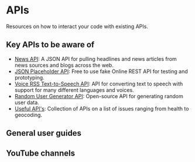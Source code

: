 # APIs
Resources on how to interact your code with existing APIs.

## Key APIs to be aware of
- [News API](https://newsapi.org): A JSON API for pulling headlines and news articles from news sources and blogs across the web.
- [JSON Placeholder API](https://jsonplaceholder.typicode.com/): Free to use fake Online REST API for testing and prototyping.
- [Voice RSS Text-to-Speech API](http://www.voicerss.org/api/): API for converting text to speech with support for many different languages and voices.
- [Random User Generator API](https://randomuser.me/): Open-source API for generating random user data.
- [Useful API's](https://github.com/public-apis/public-apis): Collection of APIs on a list of issues ranging from health to geocoding.

## General user guides

## YouTube channels

